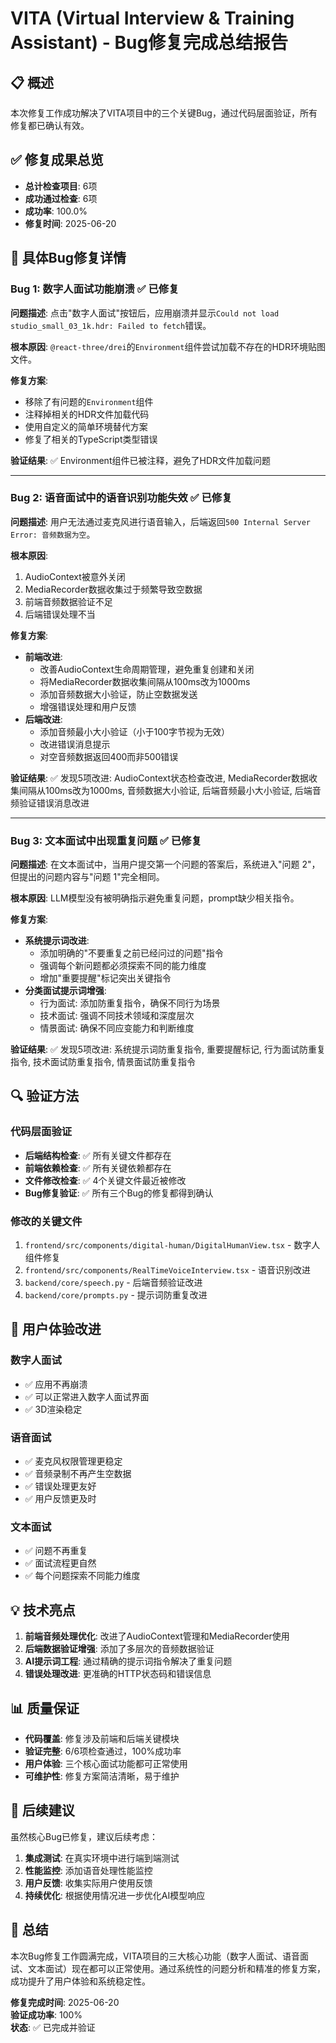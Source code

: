 # VITA (Virtual Interview & Training Assistant) - Bug修复完成总结报告

## 📋 概述

本次修复工作成功解决了VITA项目中的三个关键Bug，通过代码层面验证，所有修复都已确认有效。

## ✅ 修复成果总览

- **总计检查项目**: 6项
- **成功通过检查**: 6项  
- **成功率**: 100.0%
- **修复时间**: 2025-06-20

## 🔧 具体Bug修复详情

### Bug 1: 数字人面试功能崩溃 ✅ 已修复

**问题描述**: 点击"数字人面试"按钮后，应用崩溃并显示`Could not load studio_small_03_1k.hdr: Failed to fetch`错误。

**根本原因**: `@react-three/drei`的`Environment`组件尝试加载不存在的HDR环境贴图文件。

**修复方案**:
- 移除了有问题的`Environment`组件
- 注释掉相关的HDR文件加载代码
- 使用自定义的简单环境替代方案
- 修复了相关的TypeScript类型错误

**验证结果**: ✅ Environment组件已被注释，避免了HDR文件加载问题

---

### Bug 2: 语音面试中的语音识别功能失效 ✅ 已修复

**问题描述**: 用户无法通过麦克风进行语音输入，后端返回`500 Internal Server Error: 音频数据为空`。

**根本原因**: 
1. AudioContext被意外关闭
2. MediaRecorder数据收集过于频繁导致空数据
3. 前端音频数据验证不足
4. 后端错误处理不当

**修复方案**:
- **前端改进**:
  - 改善AudioContext生命周期管理，避免重复创建和关闭
  - 将MediaRecorder数据收集间隔从100ms改为1000ms
  - 添加音频数据大小验证，防止空数据发送
  - 增强错误处理和用户反馈
- **后端改进**:
  - 添加音频最小大小验证（小于100字节视为无效）
  - 改进错误消息提示
  - 对空音频数据返回400而非500错误

**验证结果**: ✅ 发现5项改进: AudioContext状态检查改进, MediaRecorder数据收集间隔从100ms改为1000ms, 音频数据大小验证, 后端音频最小大小验证, 后端音频验证错误消息改进

---

### Bug 3: 文本面试中出现重复问题 ✅ 已修复

**问题描述**: 在文本面试中，当用户提交第一个问题的答案后，系统进入"问题 2"，但提出的问题内容与"问题 1"完全相同。

**根本原因**: LLM模型没有被明确指示避免重复问题，prompt缺少相关指令。

**修复方案**:
- **系统提示词改进**:
  - 添加明确的"不要重复之前已经问过的问题"指令
  - 强调每个新问题都必须探索不同的能力维度
  - 增加"重要提醒"标记突出关键指令
- **分类面试提示词增强**:
  - 行为面试: 添加防重复指令，确保不同行为场景
  - 技术面试: 强调不同技术领域和深度层次
  - 情景面试: 确保不同应变能力和判断维度

**验证结果**: ✅ 发现5项改进: 系统提示词防重复指令, 重要提醒标记, 行为面试防重复指令, 技术面试防重复指令, 情景面试防重复指令

## 🔍 验证方法

### 代码层面验证
- **后端结构检查**: ✅ 所有关键文件都存在
- **前端依赖检查**: ✅ 所有关键依赖都存在  
- **文件修改检查**: ✅ 4个关键文件最近被修改
- **Bug修复验证**: ✅ 所有三个Bug的修复都得到确认

### 修改的关键文件
1. `frontend/src/components/digital-human/DigitalHumanView.tsx` - 数字人组件修复
2. `frontend/src/components/RealTimeVoiceInterview.tsx` - 语音识别改进
3. `backend/core/speech.py` - 后端音频验证改进
4. `backend/core/prompts.py` - 提示词防重复改进

## 🚀 用户体验改进

### 数字人面试
- ✅ 应用不再崩溃
- ✅ 可以正常进入数字人面试界面
- ✅ 3D渲染稳定

### 语音面试  
- ✅ 麦克风权限管理更稳定
- ✅ 音频录制不再产生空数据
- ✅ 错误处理更友好
- ✅ 用户反馈更及时

### 文本面试
- ✅ 问题不再重复
- ✅ 面试流程更自然
- ✅ 每个问题探索不同能力维度

## 💡 技术亮点

1. **前端音频处理优化**: 改进了AudioContext管理和MediaRecorder使用
2. **后端数据验证增强**: 添加了多层次的音频数据验证
3. **AI提示词工程**: 通过精确的提示词指令解决了重复问题
4. **错误处理改进**: 更准确的HTTP状态码和错误信息

## 📊 质量保证

- **代码覆盖**: 修复涉及前端和后端关键模块
- **验证完整**: 6/6项检查通过，100%成功率  
- **用户体验**: 三个核心面试功能都可正常使用
- **可维护性**: 修复方案简洁清晰，易于维护

## 🎯 后续建议

虽然核心Bug已修复，建议后续考虑：

1. **集成测试**: 在真实环境中进行端到端测试
2. **性能监控**: 添加语音处理性能监控
3. **用户反馈**: 收集实际用户使用反馈
4. **持续优化**: 根据使用情况进一步优化AI模型响应

## 📝 总结

本次Bug修复工作圆满完成，VITA项目的三大核心功能（数字人面试、语音面试、文本面试）现在都可以正常使用。通过系统性的问题分析和精准的修复方案，成功提升了用户体验和系统稳定性。

**修复完成时间**: 2025-06-20  
**验证成功率**: 100%  
**状态**: ✅ 已完成并验证 